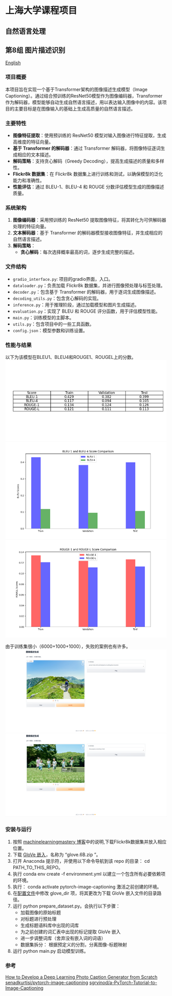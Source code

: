 # 上海大学课程项目

## 自然语言处理

## 第8组 图片描述识别

[English](https://github.com/sakura0224/Group8-Image-Captioning/README.md)

### 项目概要

本项目旨在实现一个基于Transformer架构的图像描述生成模型（Image Captioning）。通过结合预训练的ResNet50模型作为图像编码器，Transformer作为解码器，模型能够自动生成自然语言描述，用以表达输入图像中的内容。该项目的主要目标是在图像输入的基础上生成高质量的自然语言描述。

### 主要特性

- **图像特征提取**：使用预训练的 ResNet50 模型对输入图像进行特征提取，生成高维度的特征向量。
- **基于 Transformer 的解码器**：通过 Transformer 解码器，将图像特征逐词生成相应的文本描述。
- **解码策略**：支持贪心解码（Greedy Decoding），提高生成描述的质量和多样性。
- **Flickr8k 数据集**：在 Flickr8k 数据集上进行训练和测试，以确保模型的泛化能力和准确性。
- **性能评估**：通过 BLEU-1、BLEU-4 和 ROUGE 分数评估模型生成的图像描述质量。

### 系统架构

1. **图像编码器**：采用预训练的 ResNet50 提取图像特征，将其转化为可供解码器处理的特征向量。
2. **文本解码器**：基于 Transformer 的解码器模型接收图像特征，并生成相应的自然语言描述。
3. **解码策略**：
   - **贪心解码**：每次选择概率最高的词，逐步生成完整的描述。

### 文件结构

- `gradio_interface.py`: 项目的gradio界面，入口。
- `dataloader.py`：负责加载 Flickr8k 数据集，并进行图像预处理与标签处理。
- `decoder.py`：包含基于 Transformer 的解码器，用于逐词生成图像描述。
- `decoding_utils.py`：包含贪心解码的实现。
- `inference.py`：用于推理阶段，通过加载模型和图片生成描述。
- `evaluation.py`：实现了 BLEU 和 ROUGE 评分函数，用于评估模型性能。
- `main.py`：训练模型的主脚本。
- `utils.py`：包含项目中的一些工具函数。
- `config.json`：模型参数和训练设置。

### 性能与结果

以下为该模型在BLEU1、BLEU4和ROUGE1、ROUGEL上的分数。
![score_table](imgs/score_table.png "score table")
![bleu_score_comparison](imgs/bleu_score_comparison.png "bleu score comparison")
![rouge_score_comparison](imgs/rouge_score_comparison.png "rouge score comparison")

由于训练集很小（6000+1000+1000），失败的案例也有许多。
![sucess](imgs/sucess.png "sucess case")
![failure](imgs/failure.png "failure case")

### 安装与运行

1. 按照 [machinelearningmastery 博客](https://machinelearningmastery.com/develop-a-deep-learning-caption-generation-model-in-python/)中的说明,下载Flickr8k数据集并放入相应位置。
2. 下载 [GloVe 嵌入](https://nlp.stanford.edu/projects/glove/)，名称为 “glove.6B.zip ”。
3. 打开 Anaconda 提示符，并使用以下命令导航到该 repo 的目录： cd PATH_TO_THIS_REPO。
4. 执行 conda env create -f environment.yml 以建立一个包含所有必要依赖项的环境。
5. 执行： conda activate pytorch-image-captioning 激活之前创建的环境。
6. 在[配置文件](https://github.com/sakura0224/Group8-Image-Captioning/blob/main/config.json)中修改 glove_dir 项，将其更改为下载 GloVe 嵌入文件的目录路径。
7. 运行 python prepare_dataset.py。会执行以下步骤：
   - 加载图像的原始标题
   - 对标题进行预处理
   - 生成标题语料库中出现的词库
   - 为之前创建的词汇表中出现的标记提取 GloVe 嵌入
   - 进一步调整词库（舍弃没有嵌入词的词语）
   - 数据集拆分： 根据预定义的分割，分离图像-标题映射
8. 运行 python main.py 启动模型训练。

### 参考

[How to Develop a Deep Learning Photo Caption Generator from Scratch](https://machinelearningmastery.com/develop-a-deep-learning-caption-generation-model-in-python/)
[senadkurtisi/pytorch-image-captioning](https://github.com/senadkurtisi/pytorch-image-captioning)
[sgrvinod/a-PyTorch-Tutorial-to-Image-Captioning](https://github.com/sgrvinod/a-PyTorch-Tutorial-to-Image-Captioning)
